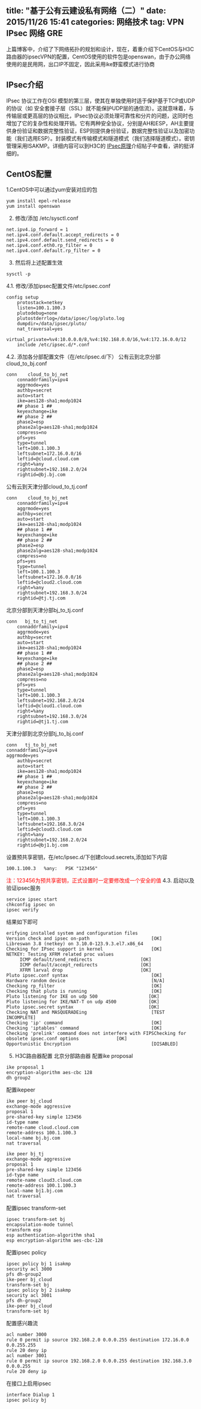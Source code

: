 title:  "基于公有云建设私有网络（二）"
date:   2015/11/26 15:41
categories: 网络技术
tag: VPN IPsec 网络 GRE 
---


上篇博客中，介绍了下网络拓扑的规划和设计，现在，着重介绍下CentOS与H3C路由器的ipsecVPN的配置，CentOS使用的软件包是openswan，由于办公网络使用的是民用网，出口IP不固定，因此采用ike野蛮模式进行协商

## IPsec介绍

IPsec 协议工作在OSI 模型的第三层，使其在单独使用时适于保护基于TCP或UDP的协议（如 安全套接子层（SSL）就不能保护UDP层的通信流）。这就意味着，与传输层或更高层的协议相比，IPsec协议必须处理可靠性和分片的问题，这同时也增加了它的复杂性和处理开销。它有两种安全协议，分别是AH和ESP，AH主要提供身份验证和数据完整性验证，ESP则提供身份验证，数据完整性验证以及加密功能（我们选用ESP）。封装模式有传输模式和隧道模式（我们选择隧道模式）。密钥管理采用ISAKMP。详细内容可以到H3C的
[IPsec原理](http://www.h3c.com.cn/Service/Channel_Service/Operational_Service/ICG_Technology/201005/675214_30005_0.htm)介绍帖子中查看，讲的挺详细的。


## CentOS配置

1.CentOS中可以通过yum安装对应的包
<!--lang:bash-->

    yum install epel-release
    yum install openswan

2. 修改/添加 /etc/sysctl.conf
<!--lang:bash-->

    net.ipv4.ip_forward = 1
    net.ipv4.conf.default.accept_redirects = 0
    net.ipv4.conf.default.send_redirects = 0
    net.ipv4.conf.eth0.rp_filter = 0
    net.ipv4.conf.default.rp_filter = 0
    
3. 然后将上述配置生效
<!--lang:bash-->

    sysctl -p


4.1. 修改/添加ipsec配置文件/etc/ipsec.conf
<!--lang:bash-->

    config setup
	    protostack=netkey
	    listen=100.1.100.3
	    plutodebug=none
	    plutostderrlog=/data/ipsec/log/pluto.log
	    dumpdir=/data/ipsec/pluto/
	    nat_traversal=yes
	    virtual_private=%v4:10.0.0.0/8,%v4:192.168.0.0/16,%v4:172.16.0.0/12
        include /etc/ipsec.d/*.conf
4.2. 添加各分部配置文件（在/etc/ipsec.d/下）
公有云到北京分部cloud_to_bj.conf
<!--lang:bash-->

    conn    cloud_to_bj_net
        connaddrfamily=ipv4
        aggrmode=yes
        authby=secret
        auto=start
        ike=aes128-sha1;modp1024
        ## phase 1 ##
        keyexchange=ike
        ## phase 2 ##
        phase2=esp
        phase2alg=aes128-sha1;modp1024
        compress=no
        pfs=yes
        type=tunnel
        left=100.1.100.3
        leftsubnet=172.16.0.0/16
        leftid=@cloud.cloud.com
        right=%any
        rightsubnet=192.168.2.0/24
        rightid=@bj.bj.com
公有云到天津分部cloud_to_tj.conf
<!--lang:bash-->

    conn    cloud_to_bj_net
        connaddrfamily=ipv4
        aggrmode=yes
        authby=secret
        auto=start
        ike=aes128-sha1;modp1024
        ## phase 1 ##
        keyexchange=ike
        ## phase 2 ##
        phase2=esp
        phase2alg=aes128-sha1;modp1024
        compress=no
        pfs=yes
        type=tunnel
        left=100.1.100.3
        leftsubnet=172.16.0.0/16
        leftid=@cloud2.cloud.com
        right=%any
        rightsubnet=192.168.3.0/24
        rightid=@tj.tj.com
北京分部到天津分部bj_to_tj.conf
<!--lang:bash-->

    conn   bj_to_tj_net
        connaddrfamily=ipv4
        aggrmode=yes
        authby=secret
        auto=start
        ike=aes128-sha1;modp1024
        ## phase 1 ##
        keyexchange=ike
        ## phase 2 ##
        phase2=esp
        phase2alg=aes128-sha1;modp1024
        compress=no
        pfs=yes
        type=tunnel
        left=100.1.100.3
        leftsubnet=192.168.2.0/24
        leftid=@cloud1.cloud.com
        right=%any
        rightsubnet=192.168.3.0/24
        rightid=@tj1.tj.com
天津分部到北京分部tj_to_bj.conf
<!--lang:bash-->

    conn   tj_to_bj_net
    connaddrfamily=ipv4
    aggrmode=yes
        authby=secret
        auto=start
        ike=aes128-sha1;modp1024
        ## phase 1 ##
        keyexchange=ike
        ## phase 2 ##
        phase2=esp
        phase2alg=aes128-sha1;modp1024
        compress=no
        pfs=yes
        type=tunnel
        left=100.1.100.3
        leftsubnet=192.168.3.0/24
        leftid=@cloud3.cloud.com
        right=%any
        rightsubnet=192.168.2.0/24
        rightid=@bj1.bj.com
设置预共享密钥，在/etc/ipsec.d/下创建cloud.secrets,添加如下内容
<!--lang:bash-->

    100.1.100.3   %any:   PSK "123456" 
    
<font color=red>注：123456为预共享密钥，正式设置时一定要修改成一个安全的值</font>
4.3. 启动以及验证ipsec服务
<!--lang:bash-->

    service ipsec start
    chkconfig ipsec on
    ipsec verify
    
结果如下即可
<!--lang:bash-->

    erifying installed system and configuration files
    Version check and ipsec on-path                       [OK]
    Libreswan 3.8 (netkey) on 3.10.0-123.9.3.el7.x86_64
    Checking for IPsec support in kernel                  [OK]
    NETKEY: Testing XFRM related proc values
         ICMP default/send_redirects                  [OK]
         ICMP default/accept_redirects                [OK]
         XFRM larval drop                             [OK]
    Pluto ipsec.conf syntax                               [OK]
    Hardware random device                                [N/A]
    Checking rp_filter                                    [OK]
    Checking that pluto is running                        [OK]
    Pluto listening for IKE on udp 500                   [OK]
    Pluto listening for IKE/NAT-T on udp 4500            [OK]
    Pluto ipsec.secret syntax                            [OK]
    Checking NAT and MASQUERADEing                        [TEST INCOMPLETE]
    Checking 'ip' command                                 [OK]  
    Checking 'iptables' command                           [OK]
    Checking 'prelink' command does not interfere with FIPSChecking for obsolete ipsec.conf options              [OK]
    Opportunistic Encryption                              [DISABLED]

5. H3C路由器配置
北京分部路由器
配置ike proposal
<!--lang:bash-->

    ike proposal 1
    encryption-algorithm aes-cbc 128
    dh group2
配置ikepeer
<!--lang:bash-->

    ike peer bj_cloud
    exchange-mode aggressive
    proposal 1
    pre-shared-key simple 123456
    id-type name
    remote-name cloud.cloud.com
    remote-address 100.1.100.3
    local-name bj.bj.com
    nat traversal
    
    ike peer bj_tj
    exchange-mode aggressive
    proposal 1
    pre-shared-key simple 123456
    id-type name
    remote-name cloud3.cloud.com
    remote-address 100.1.100.3
    local-name bj1.bj.com
    nat traversal
配置ipsec transform-set
<!--lang:bash-->

    ipsec transform-set bj
    encapsulation-mode tunnel
    transform esp
    esp authentication-algorithm sha1
    esp encryption-algorithm aes-cbc-128
配置ipsec policy
<!--lang:bash-->

    ipsec policy bj 1 isakmp
    security acl 3000
    pfs dh-group2
    ike-peer bj_cloud
    transform-set bj 
    ipsec policy bj 2 isakmp
    security acl 3001
    pfs dh-group2
    ike-peer bj_cloud
    transform-set bj

配置感兴趣流
<!--lang:bash-->
    
    acl number 3000
    rule 0 permit ip source 192.168.2.0 0.0.0.255 destination 172.16.0.0 0.0.255.255
    rule 20 deny ip
    acl number 3001
    rule 0 permit ip source 192.168.2.0 0.0.0.255 destination 192.168.3.0 0.0.0.255
    rule 20 deny ip
    
在接口上启用ipsec
<!--lang:bash-->

    interface Dialup 1
    ipsec policy bj

